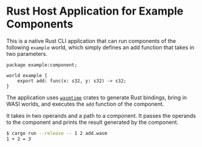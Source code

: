 # Rust Host Application for Example Components

This is a native Rust CLI application that can run components of the following
`example` world, which simply defines an add function that takes in two
parameters.

```wit
package example:component;

world example {
    export add: func(x: s32, y: s32) -> s32;
}
```

The application uses [`wasmtime`](https://github.com/bytecodealliance/wasmtime)
crates to generate Rust bindings, bring in WASI worlds, and executes the `add`
function of the component.

It takes in two operands and a path to a component. It passes the operands to
the component and prints the result generated by the component.

```sh
$ cargo run --release -- 1 2 add.wasm
1 + 2 = 3
```
